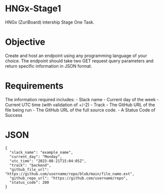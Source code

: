 # HNGx-Stage1
HNGx (ZuriBoard) intership Stage One Task.
# Objective
Create and host an endpoint using any programming language of your choice.
The endpoint should take two GET request query parameters and return specific information in JSON format.
# Requirements
  The information required includes:
    - Slack name
    - Current day of the week
    - Current UTC time (with validation of +/-2)
    - Track
    - The GitHub URL of the file being run
    - The GitHub URL of the full source code.
    - A  Status Code of Success
  # JSON
    {
      "slack_name": "example_name",
      "current_day": "Monday",
      "utc_time": "2023-08-21T15:04:05Z",
      "track": "backend",
      "github_file_url": "https://github.com/username/repo/blob/main/file_name.ext",
      "github_repo_url": "https://github.com/username/repo",
      "status_code": 200
    }
